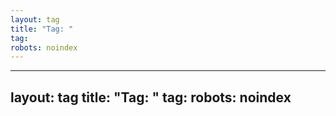 ```yaml
---
layout: tag
title: "Tag: "
tag: 
robots: noindex
---
```

---
layout: tag
title: "Tag: "
tag: 
robots: noindex
---

